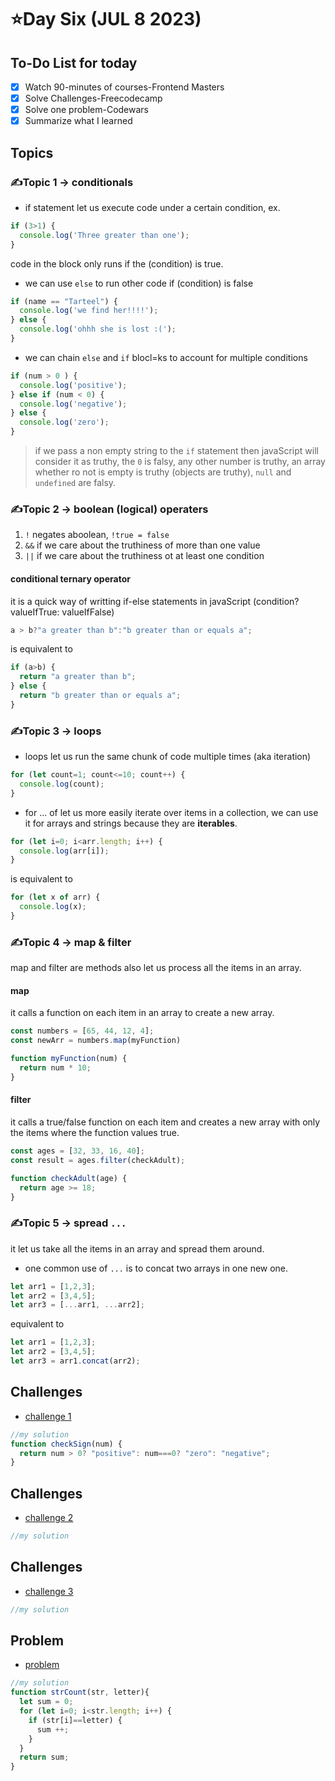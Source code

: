 # ⭐️Day Six (JUL 8 2023)

## To-Do List for today
- [x] Watch 90-minutes of courses-Frontend Masters
- [x] Solve Challenges-Freecodecamp
- [x] Solve one problem-Codewars
- [x] Summarize what I learned

## Topics
### ✍️Topic 1 -> conditionals
- if statement let us execute code under a certain condition, ex.
```javascript
if (3>1) {
  console.log('Three greater than one');
}
```
code in the block only runs if the (condition) is true.
- we can use `else` to run other code if (condition) is false
```javascript
if (name == "Tarteel") {
  console.log('we find her!!!!');
} else {
  console.log('ohhh she is lost :(');
}
```
- we can chain `else` and `if` blocl=ks to account for multiple conditions
```javascript
if (num > 0 ) {
  console.log('positive');
} else if (num < 0) {
  console.log('negative');
} else {
  console.log('zero');
}
```
> if we pass a non empty string to the `if` statement then javaScript will consider it as truthy, the `0` is falsy, any other number is truthy, an array whether ro not is empty is truthy (objects are truthy), `null` and `undefined` are falsy.

### ✍️Topic 2 -> boolean (logical) operaters
1. `!` negates aboolean, `!true = false`
2. `&&` if we care about the truthiness of more than one value
3. `||` if we care about the truthiness ot at least one condition

#### conditional ternary operator 
it is a quick way of writting if-else statements in javaScript (condition? valueIfTrue: valueIfFalse)
```javascript
a > b?"a greater than b":"b greater than or equals a";
```
is equivalent to 
```javascript
if (a>b) {
  return "a greater than b";
} else {
  return "b greater than or equals a";
}
```

### ✍️Topic 3 -> loops
- loops let us run the same chunk of code multiple times (aka iteration)
```javascript
for (let count=1; count<=10; count++) {
  console.log(count);
}
```
- for ... of let us more easily iterate over items in a collection, we can use it for arrays and strings because they are **iterables**.
```javascript
for (let i=0; i<arr.length; i++) {
  console.log(arr[i]);
}
```
is equivalent to 
```javascript
for (let x of arr) {
  console.log(x);
}
```

### ✍️Topic 4 -> map & filter
map and filter are methods also let us process all the items in an array.
#### map
it calls a function on each item in an array to create a new array.
```javascript
const numbers = [65, 44, 12, 4];
const newArr = numbers.map(myFunction)

function myFunction(num) {
  return num * 10;
}
```
#### filter 
it calls a true/false function on each item and creates a new array with only the items where the function values true.
```javascript
const ages = [32, 33, 16, 40];
const result = ages.filter(checkAdult);

function checkAdult(age) {
  return age >= 18;
}
```

### ✍️Topic 5 -> spread `...`
it let us take all the items in an array and spread them around.
- one common use of `...` is to concat two arrays in one new one.
```javascript
let arr1 = [1,2,3];
let arr2 = [3,4,5];
let arr3 = [...arr1, ...arr2];
```
equivalent to 
```javascript
let arr1 = [1,2,3];
let arr2 = [3,4,5];
let arr3 = arr1.concat(arr2);
```



## Challenges
- [challenge 1](https://www.freecodecamp.org/learn/javascript-algorithms-and-data-structures/basic-javascript/use-multiple-conditional-ternary-operators)
```javascript
//my solution
function checkSign(num) {
  return num > 0? "positive": num===0? "zero": "negative";
}
```

## Challenges
- [challenge 2](https://www.freecodecamp.org/learn/javascript-algorithms-and-data-structures/functional-programming/use-the-map-method-to-extract-data-from-an-array)
```javascript
//my solution

```

## Challenges
- [challenge 3](https://www.freecodecamp.org/learn/javascript-algorithms-and-data-structures/functional-programming/use-the-filter-method-to-extract-data-from-an-array)
```javascript
//my solution

```
## Problem
- [problem](https://www.codewars.com/kata/5865918c6b569962950002a1/train/javascript)
```javascript
//my solution
function strCount(str, letter){  
  let sum = 0;
  for (let i=0; i<str.length; i++) {
    if (str[i]==letter) {
      sum ++;
    }
  }
  return sum;
}
```




